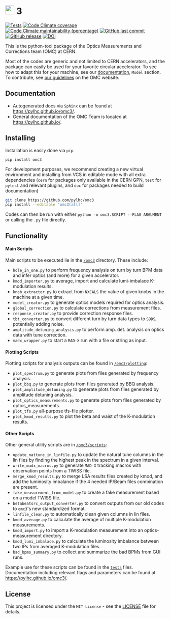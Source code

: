 # <img src="https://raw.githubusercontent.com/pylhc/pylhc.github.io/master/docs/assets/logos/OMC_logo.svg" height="28"> 3

[![Tests](https://github.com/pylhc/omc3/actions/workflows/coverage.yml/badge.svg?branch=master)](https://github.com/pylhc/omc3/actions/workflows/coverage.yml)
[![Code Climate coverage](https://img.shields.io/codeclimate/coverage/pylhc/omc3.svg?style=popout)](https://codeclimate.com/github/pylhc/omc3)
[![Code Climate maintainability (percentage)](https://img.shields.io/codeclimate/maintainability-percentage/pylhc/omc3.svg?style=popout)](https://codeclimate.com/github/pylhc/omc3)
[![GitHub last commit](https://img.shields.io/github/last-commit/pylhc/omc3.svg?style=popout)](https://github.com/pylhc/omc3/)
[![GitHub release](https://img.shields.io/github/release/pylhc/omc3.svg?style=popout)](https://github.com/pylhc/omc3/)
[![DOI](https://zenodo.org/badge/DOI/10.5281/zenodo.5705625.svg)](https://doi.org/10.5281/zenodo.5705625)

This is the python-tool package of the Optics Measurements and Corrections team (OMC) at CERN.

Most of the codes are generic and not limited to CERN accelerators, and the package can easily be used for your favorite circular accelerator.
To see how to adapt this for your machine, see our [documentation](https://pylhc.github.io/omc3/), `Model` section. 
To contribute, see [our guidelines](https://pylhc.github.io/packages/development/contributing/) on the OMC website.

## Documentation

- Autogenerated docs via `Sphinx` can be found at <https://pylhc.github.io/omc3/>.
- General documentation of the OMC Team is located at <https://pylhc.github.io/>.

## Installing

Installation is easily done via `pip`:

```
pip install omc3
```


For development purposes, we recommend creating a new virtual environment and installing from VCS in editable mode with all extra dependencies (`cern` for packages only available in the CERN GPN, `test` for `pytest` and relevant plugins, and `doc` for packages needed to build documentation)
```bash
git clone https://github.com/pylhc/omc3
pip install --editable "omc3[all]"
```

Codes can then be run with either `python -m omc3.SCRIPT --FLAG ARGUMENT` or calling the `.py` file directly.

## Functionality

#### Main Scripts

Main scripts to be executed lie in the [`/omc3`](omc3) directory. These include:
- `hole_in_one.py` to perform frequency analysis on turn by turn BPM data and infer optics (and more) for a given accelerator.
- `kmod_importer.py` to average, import and calculate lumi-imbalace K-modulation results.
- `knob_extractor.py` to extract from `NXCALS` the value of given knobs in the machine at a given time.
- `model_creator.py` to generate optics models required for optics analysis.
- `global_correction.py` to calculate corrections from measurement files.
- `response_creator.py` to provide correction response files.
- `tbt_converter.py` to convert different turn by turn data types to `SDDS`, potentially adding noise.
- `amplitude_detuning_analysis.py` to perform amp. det. analysis on optics data with tune correction.
- `madx_wrapper.py` to start a `MAD-X` run with a file or string as input.

#### Plotting Scripts

Plotting scripts for analysis outputs can be found in [`/omc3/plotting`](omc3/plotting):
- `plot_spectrum.py` to generate plots from files generated by frequency analysis.
- `plot_bbq.py` to generate plots from files generated by BBQ analysis.
- `plot_amplitude_detuning.py` to generate plots from files generated by amplitude detuning analysis.
- `plot_optics_measurements.py` to generate plots from files generated by optics_measurements.
- `plot_tfs.py` all-purpose tfs-file plotter.
- `plot_kmod_results.py` to plot the beta and waist of the K-modulation results.

#### Other Scripts

Other general utility scripts are in [`/omc3/scripts`](omc3/scripts):
- `update_nattune_in_linfile.py` to update the natural tune columns in the lin files by finding the highest peak in the spectrum in a given interval.
- `write_madx_macros.py` to generate `MAD-X` tracking macros with observation points from a TWISS file.
- `merge_kmod_results.py` to merge LSA results files created by kmod, and add the luminosity imbalance if the 4 needed IP/Beam files combination are present.
- `fake_measurement_from_model.py` to create a fake measurement based on a model TWISS file.
- `betabeatsrc_output_converter.py` to convert outputs from our old codes to `omc3`'s new standardized format.
- `linfile_clean.py` to automatically clean given columns in lin files.
- `kmod_average.py` to calculate the average of multiple K-modulation measurements.
- `kmod_import.py` to import a K-modulation measurement into an optics-measurement directory.
- `kmod_lumi_imbalace.py` to calculate the luminosity imbalance between two IPs from averaged K-modulation files.
- `bad_bpms_summary.py` to collect and summarize the bad BPMs from GUI runs.

Example use for these scripts can be found in the [`tests`](tests) files.
Documentation including relevant flags and parameters can be found at <https://pylhc.github.io/omc3/>.

## License

This project is licensed under the `MIT License` - see the [LICENSE](LICENSE) file for details.
